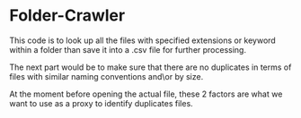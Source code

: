 # Folder-Crawler
This code is to look up all the files with specified extensions or keyword within a folder than save it into a .csv file for further processing.

The next part would be to make sure that there are no duplicates in terms of files with similar naming conventions and\or by size.

At the moment before opening the actual file, these 2 factors are what we want to use as a proxy to identify duplicates files.
